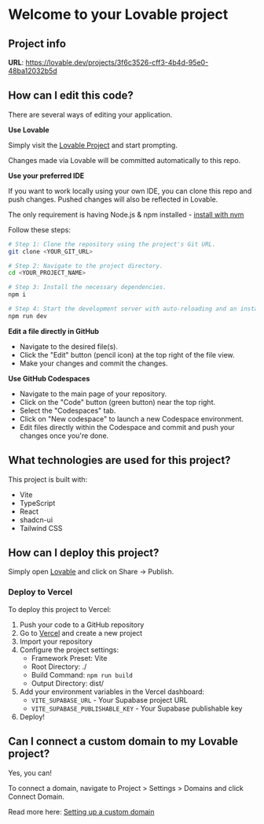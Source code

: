 # Welcome to your Lovable project

## Project info

**URL**: https://lovable.dev/projects/3f6c3526-cff3-4b4d-95e0-48ba12032b5d

## How can I edit this code?

There are several ways of editing your application.

**Use Lovable**

Simply visit the [Lovable Project](https://lovable.dev/projects/3f6c3526-cff3-4b4d-95e0-48ba12032b5d) and start prompting.

Changes made via Lovable will be committed automatically to this repo.

**Use your preferred IDE**

If you want to work locally using your own IDE, you can clone this repo and push changes. Pushed changes will also be reflected in Lovable.

The only requirement is having Node.js & npm installed - [install with nvm](https://github.com/nvm-sh/nvm#installing-and-updating)

Follow these steps:

```sh
# Step 1: Clone the repository using the project's Git URL.
git clone <YOUR_GIT_URL>

# Step 2: Navigate to the project directory.
cd <YOUR_PROJECT_NAME>

# Step 3: Install the necessary dependencies.
npm i

# Step 4: Start the development server with auto-reloading and an instant preview.
npm run dev
```

**Edit a file directly in GitHub**

- Navigate to the desired file(s).
- Click the "Edit" button (pencil icon) at the top right of the file view.
- Make your changes and commit the changes.

**Use GitHub Codespaces**

- Navigate to the main page of your repository.
- Click on the "Code" button (green button) near the top right.
- Select the "Codespaces" tab.
- Click on "New codespace" to launch a new Codespace environment.
- Edit files directly within the Codespace and commit and push your changes once you're done.

## What technologies are used for this project?

This project is built with:

- Vite
- TypeScript
- React
- shadcn-ui
- Tailwind CSS

## How can I deploy this project?

Simply open [Lovable](https://lovable.dev/projects/3f6c3526-cff3-4b4d-95e0-48ba12032b5d) and click on Share -> Publish.

### Deploy to Vercel

To deploy this project to Vercel:

1. Push your code to a GitHub repository
2. Go to [Vercel](https://vercel.com/) and create a new project
3. Import your repository
4. Configure the project settings:
   - Framework Preset: Vite
   - Root Directory: ./
   - Build Command: `npm run build`
   - Output Directory: dist/
5. Add your environment variables in the Vercel dashboard:
   - `VITE_SUPABASE_URL` - Your Supabase project URL
   - `VITE_SUPABASE_PUBLISHABLE_KEY` - Your Supabase publishable key
6. Deploy!

## Can I connect a custom domain to my Lovable project?

Yes, you can!

To connect a domain, navigate to Project > Settings > Domains and click Connect Domain.

Read more here: [Setting up a custom domain](https://docs.lovable.dev/features/custom-domain#custom-domain)
